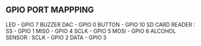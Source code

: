 
## GPIO PORT MAPPPING

LED - GPIO 7
BUZZER DAC - GPIO 0
BUTTON - GPIO 10
SD CARD READER :  SS - GPIO 1
                  MISO - GPIO 4
                  SCLK - GPIO 5
                  MOSI - GPIO 6
ALCOHOL SENSOR :  SCLK - GPIO 2
                  DATA - GPIO 3